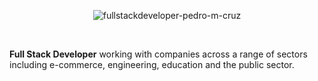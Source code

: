<p align="center">
<img src="https://i.ibb.co/1G6Grsn4/fullstackdeveloper-pedro-m-cruz.jpg" alt="fullstackdeveloper-pedro-m-cruz" border="0">
</p>
<p align="center">&nbsp;</p>

**Full Stack Developer** working with companies across a range of sectors including e-commerce, engineering, education and the public sector.
